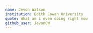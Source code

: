 ```yaml
---
name: Jevon Watson 
institution: Edith Cowan University
quote: What am i even doing right now
github_user: JevonCW
---
```

